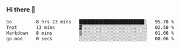 ### Hi there 👋

<!--
**yeya24/yeya24** is a ✨ _special_ ✨ repository because its `README.md` (this file) appears on your GitHub profile.

Here are some ideas to get you started:

- 🔭 I’m currently working on ...
- 🌱 I’m currently learning ...
- 👯 I’m looking to collaborate on ...
- 🤔 I’m looking for help with ...
- 💬 Ask me about ...
- 📫 How to reach me: ...
- 😄 Pronouns: ...
- ⚡ Fun fact: ...
-->

<!--START_SECTION:waka-->

```txt
Go         8 hrs 23 mins   ████████████████████████░   95.78 %
Text       13 mins         ▓░░░░░░░░░░░░░░░░░░░░░░░░   02.50 %
Markdown   8 mins          ▒░░░░░░░░░░░░░░░░░░░░░░░░   01.66 %
go.mod     0 secs          ░░░░░░░░░░░░░░░░░░░░░░░░░   00.06 %
```

<!--END_SECTION:waka-->
